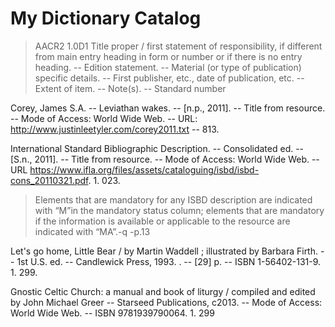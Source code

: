 # My Dictionary Catalog

>AACR2 1.0D1
>Title proper / first statement of responsibility, if different from main entry heading in form or number or if there is no entry heading. -- Edition statement. -- Material (or type of publication) specific details. -- First publisher, etc., date of publication, etc. -- Extent of item. -- Note(s). -- Standard number

Corey, James S.A. -- Leviathan wakes. -- [n.p., 2011]. -- Title from resource. -- Mode of Access: World Wide Web. -- URL: http://www.justinleetyler.com/corey2011.txt -- 813.

International Standard Bibliographic Description. -- Consolidated ed. -- [S.n., 2011]. -- Title from resource. -- Mode of Access: World Wide Web. -- URL https://www.ifla.org/files/assets/cataloguing/isbd/isbd-cons_20110321.pdf.  1. 023.
>Elements that are mandatory for any ISBD description are indicated with “M”in the mandatory status column; elements that are mandatory if the information is  available  or  applicable  to  the  resource  are  indicated  with  “MA”.-q -p.13

Let's go home, Little Bear / by Martin Waddell ; illustrated by Barbara Firth. -- 1st U.S. ed. -- Candlewick Press, 1993. . -- [29] p. -- ISBN 1-56402-131-9.  1. 299. 

Gnostic Celtic Church: a manual and book of liturgy / compiled and edited by John Michael Greer -- Starseed Publications, c2013. -- Mode of Access: World Wide Web. -- ISBN 9781939790064. 1. 299
